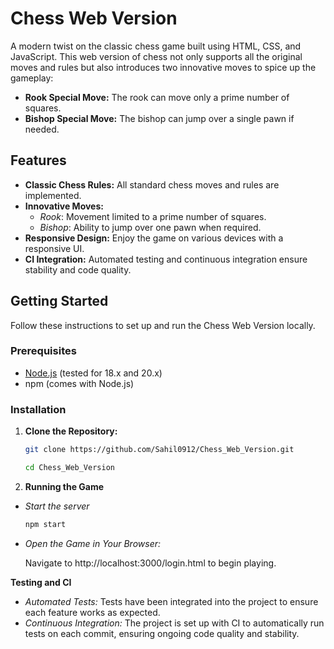 # Chess Web Version

A modern twist on the classic chess game built using HTML, CSS, and JavaScript. This web version of chess not only supports all the original moves and rules but also introduces two innovative moves to spice up the gameplay:

- **Rook Special Move:** The rook can move only a prime number of squares.
- **Bishop Special Move:** The bishop can jump over a single pawn if needed.

## Features

- **Classic Chess Rules:** All standard chess moves and rules are implemented.
- **Innovative Moves:**
  - *Rook*: Movement limited to a prime number of squares.
  - *Bishop*: Ability to jump over one pawn when required.
- **Responsive Design:** Enjoy the game on various devices with a responsive UI.
- **CI Integration:** Automated testing and continuous integration ensure stability and code quality.

## Getting Started

Follow these instructions to set up and run the Chess Web Version locally.

### Prerequisites

- [Node.js](https://nodejs.org/) (tested for 18.x and 20.x)
- npm (comes with Node.js)

### Installation

1. **Clone the Repository:**

    ```bash
    git clone https://github.com/Sahil0912/Chess_Web_Version.git
   
    cd Chess_Web_Version
    ```
2. **Running the Game**
- *Start the server*

    ```bash
    npm start

- *Open the Game in Your Browser:*

    Navigate to http://localhost:3000/login.html to begin playing.

**Testing and CI**
- *Automated Tests:* Tests have been integrated into the project to ensure each feature works as expected.
 - *Continuous Integration:* The project is set up with CI to automatically run tests on each commit, ensuring ongoing code quality and stability.

